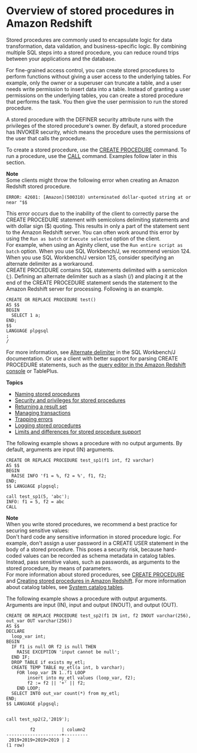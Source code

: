 # Overview of stored procedures in Amazon Redshift<a name="stored-procedure-create"></a>

Stored procedures are commonly used to encapsulate logic for data transformation, data validation, and business\-specific logic\. By combining multiple SQL steps into a stored procedure, you can reduce round trips between your applications and the database\.

For fine\-grained access control, you can create stored procedures to perform functions without giving a user access to the underlying tables\. For example, only the owner or a superuser can truncate a table, and a user needs write permission to insert data into a table\. Instead of granting a user permissions on the underlying tables, you can create a stored procedure that performs the task\. You then give the user permission to run the stored procedure\. 

A stored procedure with the DEFINER security attribute runs with the privileges of the stored procedure's owner\. By default, a stored procedure has INVOKER security, which means the procedure uses the permissions of the user that calls the procedure\. 

To create a stored procedure, use the [CREATE PROCEDURE](r_CREATE_PROCEDURE.md) command\. To run a procedure, use the [CALL](r_CALL_procedure.md) command\. Examples follow later in this section\.

**Note**  
Some clients might throw the following error when creating an Amazon Redshift stored procedure\.  

```
ERROR: 42601: [Amazon](500310) unterminated dollar-quoted string at or near "$$
```
This error occurs due to the inability of the client to correctly parse the CREATE PROCEDURE statement with semicolons delimiting statements and with dollar sign \($\) quoting\. This results in only a part of the statement sent to the Amazon Redshift server\. You can often work around this error by using the `Run as batch` or `Execute selected` option of the client\.   
For example, when using an Aginity client, use the `Run entire script as batch` option\. When you use SQL Workbench/J, we recommend version 124\. When you use SQL Workbench/J version 125, consider specifying an alternate delimiter as a workaround\.   
CREATE PROCEDURE contains SQL statements delimited with a semicolon \(;\)\. Defining an alternate delimiter such as a slash \(/\) and placing it at the end of the CREATE PROCEDURE statement sends the statement to the Amazon Redshift server for processing\. Following is an example\.  

```
CREATE OR REPLACE PROCEDURE test()
AS $$
BEGIN
  SELECT 1 a;
END;
$$
LANGUAGE plpgsql
;
/
```
For more information, see [Alternate delimiter](http://www.sql-workbench.net/manual/profiles.html#profile-alternate-delimiter) in the SQL Workbench/J documentation\. Or use a client with better support for parsing CREATE PROCEDURE statements, such as the [query editor in the Amazon Redshift console](https://docs.aws.amazon.com/redshift/latest/mgmt/query-editor.html) or TablePlus\. 

**Topics**
+ [Naming stored procedures](stored-procedure-naming.md)
+ [Security and privileges for stored procedures](stored-procedure-security-and-privileges.md)
+ [Returning a result set](stored-procedure-result-set.md)
+ [Managing transactions](stored-procedure-transaction-management.md)
+ [Trapping errors](stored-procedure-trapping-errors.md)
+ [Logging stored procedures](c_PLpgSQL-logging.md)
+ [Limits and differences for stored procedure support](stored-procedure-constraints.md)

The following example shows a procedure with no output arguments\. By default, arguments are input \(IN\) arguments\.

```
CREATE OR REPLACE PROCEDURE test_sp1(f1 int, f2 varchar)
AS $$
BEGIN
  RAISE INFO 'f1 = %, f2 = %', f1, f2;
END;
$$ LANGUAGE plpgsql;

call test_sp1(5, 'abc');
INFO: f1 = 5, f2 = abc
CALL
```



**Note**  
 When you write stored procedures, we recommend a best practice for securing sensitive values:   
 Don't hard code any sensitive information in stored procedure logic\. For example, don't assign a user password in a CREATE USER statement in the body of a stored procedure\. This poses a security risk, because hard\-coded values can be recorded as schema metadata in catalog tables\. Instead, pass sensitive values, such as passwords, as arguments to the stored procedure, by means of parameters\.   
For more information about stored procedures, see [CREATE PROCEDURE](https://docs.aws.amazon.com/redshift/latest/dg/r_CREATE_PROCEDURE.html) and [Creating stored procedures in Amazon Redshift](https://docs.aws.amazon.com/redshift/latest/dg/stored-procedure-overview.html)\. For more information about catalog tables, see [System catalog tables](https://docs.aws.amazon.com/redshift/latest/dg/c_intro_catalog_views.html)\.

The following example shows a procedure with output arguments\. Arguments are input \(IN\), input and output \(INOUT\), and output \(OUT\)\.

```
CREATE OR REPLACE PROCEDURE test_sp2(f1 IN int, f2 INOUT varchar(256), out_var OUT varchar(256))
AS $$
DECLARE
  loop_var int;
BEGIN
  IF f1 is null OR f2 is null THEN
    RAISE EXCEPTION 'input cannot be null';
  END IF;
  DROP TABLE if exists my_etl;
  CREATE TEMP TABLE my_etl(a int, b varchar);
    FOR loop_var IN 1..f1 LOOP
        insert into my_etl values (loop_var, f2);
        f2 := f2 || '+' || f2;
    END LOOP;
  SELECT INTO out_var count(*) from my_etl;
END;
$$ LANGUAGE plpgsql;


call test_sp2(2,'2019');

         f2          | column2
---------------------+---------
 2019+2019+2019+2019 | 2
(1 row)
```